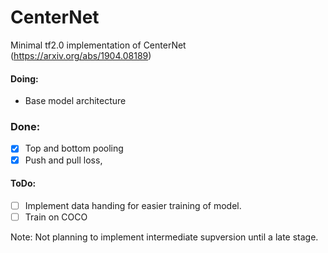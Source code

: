 # CenterNet
Minimal tf2.0 implementation of CenterNet (https://arxiv.org/abs/1904.08189)

#### Doing:
+  Base model architecture

### Done:
- [x] Top and bottom pooling
- [x] Push and pull loss, 

#### ToDo:
+ [ ] Implement data handing for easier training of model.
+ [ ] Train on COCO

Note: Not planning to implement intermediate supversion until a late stage.
